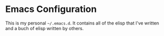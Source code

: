 Emacs Configuration
========================================

This is my personal `~/.emacs.d`. It contains all of the elisp that
I've written and a buch of elisp written by others.